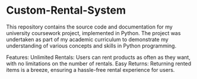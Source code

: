 ﻿# Custom-Rental-System

This repository contains the source code and documentation for my university coursework project, implemented in Python. The project was undertaken as part of my academic curriculum to demonstrate my understanding of various concepts and skills in Python programming.

Features:
Unlimited Rentals: Users can rent products as often as they want, with no limitations on the number of rentals.
Easy Returns: Returning rented items is a breeze, ensuring a hassle-free rental experience for users.
